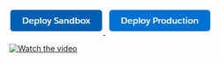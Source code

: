 <a href="https://test.salesforce.com/packaging/installPackage.apexp?p0=04t4x000000Z3QaAAK">
  <img alt="Deploy Sandbox"
       src="https://raw.githubusercontent.com/dvnube/ValidacaoInscricaoEstadual/master/images/deploysandbox.jpg?token=ASMECFVIOQ5S7SPLRRPRT2TAAROZK">
</a>

<a href="https://login.salesforce.com/packaging/installPackage.apexp?p0=04t4x000000Z3QaAAK">
  <img alt="Deploy Production"
       src="https://raw.githubusercontent.com/dvnube/ValidacaoInscricaoEstadual/master/images/deployproduction.jpg?token=ASMECFXIG3MRY2OCOKLIZB3AAROVS">
</a>

[![Watch the video](https://i.imgur.com/vKb2F1B.png)](https://youtu.be/vt5fpE0bzSY)

